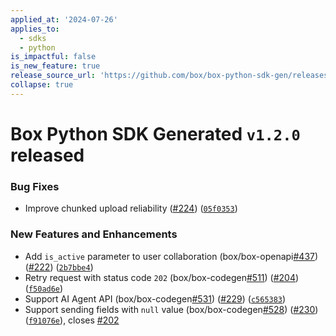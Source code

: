 ```yaml
---
applied_at: '2024-07-26'
applies_to:
  - sdks
  - python
is_impactful: false
is_new_feature: true
release_source_url: 'https://github.com/box/box-python-sdk-gen/releases/tag/v1.2.0'
collapse: true
---
```


# Box Python SDK Generated `v1.2.0` released

### Bug Fixes

* Improve chunked upload reliability ([#224][1]) ([`05f0353`][2])

### New Features and Enhancements

* Add `is_active` parameter to user collaboration (box/box-openapi[#437][3]) ([#222][4]) ([`2b7bbe4`][5])
* Retry request with status code `202` (box/box-codegen[#511][6]) ([#204][7]) ([`f50ad6e`][8])
* Support AI Agent API (box/box-codegen[#531][9]) ([#229][10]) ([`c565383`][11])
* Support sending fields with `null` value (box/box-codegen[#528][12]) ([#230][13]) ([`f91076e`][14]), closes [#202][15]

[1]: https://github.com/box/box-codegen/issues/224

[2]: https://github.com/box/box-codegen/commit/05f035354a76dac0d71849523e4a28641ac92aee

[3]: https://github.com/box/box-codegen/issues/437

[4]: https://github.com/box/box-codegen/issues/222

[5]: https://github.com/box/box-codegen/commit/2b7bbe41ed23e50c6717148fa5e9e2c24a3f5897

[6]: https://github.com/box/box-codegen/issues/511

[7]: https://github.com/box/box-codegen/issues/204

[8]: https://github.com/box/box-codegen/commit/f50ad6e236003901792eb333738020cbdd8c8ae3

[9]: https://github.com/box/box-codegen/issues/531

[10]: https://github.com/box/box-codegen/issues/229

[11]: https://github.com/box/box-codegen/commit/c5653839e1a150377e7d5c4764d4c2a7b7d07c4a

[12]: https://github.com/box/box-codegen/issues/528

[13]: https://github.com/box/box-codegen/issues/230

[14]: https://github.com/box/box-codegen/commit/f91076e1bfbccae4a0dff4b66d7bafb5357858c5

[15]: https://github.com/box/box-codegen/issues/202
